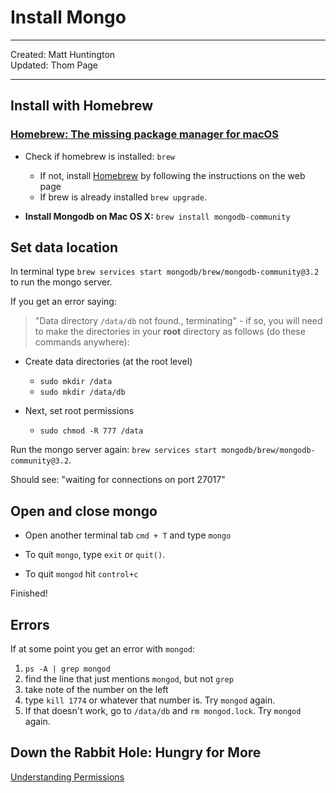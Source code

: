 # Install Mongo

---

Created: Matt Huntington <br>
Updated: Thom Page <br>

---

## Install with Homebrew

### [Homebrew: The missing package manager for macOS](https://brew.sh/)

* Check if homebrew is installed: `brew`

	* If not, install [Homebrew](https://brew.sh/) by following the instructions on the web page
	* If brew is already installed `brew upgrade`.

* **Install Mongodb on Mac OS X:** `brew install mongodb-community`

## Set data location

In terminal type `brew services start mongodb/brew/mongodb-community@3.2` to run the mongo server.

If you get an error saying:
> "Data directory `/data/db` not found., terminating"
	- if so, you will need to make the directories in your **root** directory as follows (do these commands anywhere):

* Create data directories (at the root level)
	* `sudo mkdir /data`
	* `sudo mkdir /data/db`

* Next, set root permissions
	* `sudo chmod -R 777 /data`

Run the mongo server again: `brew services start mongodb/brew/mongodb-community@3.2`.

Should see: "waiting for connections on port 27017"

## Open and close mongo

* Open another terminal tab `cmd + T` and type `mongo`

* To quit `mongo`, type `exit` or `quit()`.  

* To quit `mongod` hit `control+c`

Finished!


## Errors

If at some point you get an error with `mongod`:

1. `ps -A | grep mongod`
1. find the line that just mentions `mongod`, but not `grep`
1. take note of the number on the left
1. type `kill 1774` or whatever that number is.  Try `mongod` again.
1. If that doesn't work, go to `/data/db` and `rm mongod.lock`.  Try `mongod` again.

## Down the Rabbit Hole: Hungry for More

[Understanding Permissions](https://www.elated.com/articles/understanding-permissions/)
